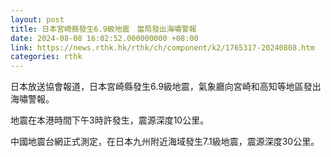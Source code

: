 ```yaml
---
layout: post
title: 日本宮崎縣發生6.9級地震　當局發出海嘯警報
date: 2024-08-08 16:02:52.000000000 +08:00
link: https://news.rthk.hk/rthk/ch/component/k2/1765317-20240808.htm
categories: rthk
---
```


日本放送協會報道，日本宮崎縣發生6.9級地震，氣象廳向宮崎和高知等地區發出海嘯警報。

地震在本港時間下午3時許發生，震源深度10公里。

中國地震台網正式測定，在日本九州附近海域發生7.1級地震，震源深度30公里。
